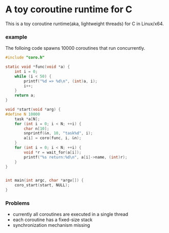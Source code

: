 # A toy coroutine runtime for C

This is a toy coroutine runtime(aka, lightweight threads) for C in Linux/x64.
 
### example

The folloing code spawns 10000 coroutines that run concurrently.

```c
#include "coro.h"

static void *func(void *a) {
	int i = 0;
	while (i < 50) {
		printf("%d => %d\n", (int)a, i);
		i++;
	}
	return a;
}

void *start(void *arg) {
#define N 10000
	task *a[N];
	for (int i = 0; i < N; ++i) {
		char n[10];
		snprintf(&n, 10, "task%d", i);
		a[i] = coro(func, i, &n);
	}
	for (int i = 0; i < N; ++i) {
		void *r = wait_for(a[i]);
		printf("%s return:%d\n", a[i]->name, (int)r);
	}
}


int main(int argc, char *argv[]) {
	coro_start(start, NULL);
}

```

### Problems

 - currently all coroutines are executed in a single thread
 - each coroutine has a fixed-size stack
 - synchronization mechanism missing
 